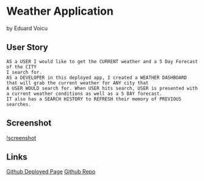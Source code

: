 # Weather Application
by Eduard Voicu

## User Story
```
AS a USER I would like to get the CURRENT weather and a 5 Day Forecast of the CITY
I search for.
AS a DEVELOPER in this deployed app, I created a WEATHER DASHBOARD that will grab the current weather for ANY city that
A USER WOULD search for. When USER hits search, USER is presented with a current weather conditions as well as a 5 DAY forecast.
IT also has a SEARCH HISTORY to REFRESH their memory of PREVIOUS searches.
```
## Screenshot
[!screenshot](.assets/images/weather-dashboard.png)

## Links
[Github Deployed Page](https://eduardvoicu.github.io/Weather-Application/)
[Github Repo](https://github.com/eduardvoicu/Weather-Application)


